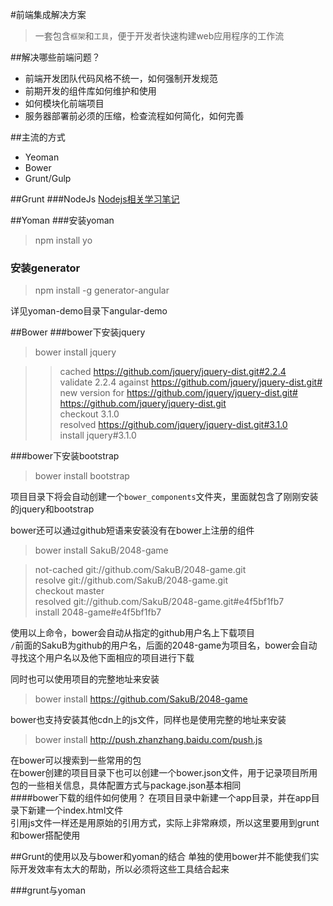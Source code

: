 #前端集成解决方案

>一套包含`框架`和`工具`，便于开发者快速构建web应用程序的工作流<br/>

##解决哪些前端问题？
* 前端开发团队代码风格不统一，如何强制开发规范<br/>
* 前期开发的组件库如何维护和使用<br/>
* 如何模块化前端项目<br/>
* 服务器部署前必须的压缩，检查流程如何简化，如何完善<br/>

##主流的方式
* Yeoman<br/>
* Bower<br/>
* Grunt/Gulp<br/>

##Grunt
###NodeJs
<a href="https://github.com/SakuB/Nodejs">Nodejs相关学习笔记</a>

##Yoman
###安装yoman
>npm install yo

### 安装generator
>npm install -g generator-angular

详见yoman-demo目录下angular-demo<br/>

##Bower
###bower下安装jquery
>bower install jquery<br/>

>>cached https://github.com/jquery/jquery-dist.git#2.2.4<br/>
validate 2.2.4 against https://github.com/jquery/jquery-dist.git#<br/>
new version for https://github.com/jquery/jquery-dist.git#<br/>
https://github.com/jquery/jquery-dist.git<br/>
checkout 3.1.0<br/>
resolved https://github.com/jquery/jquery-dist.git#3.1.0<br/>
install jquery#3.1.0<br/>

###bower下安装bootstrap
>bower install bootstrap

项目目录下将会自动创建一个`bower_components`文件夹，里面就包含了刚刚安装的jquery和bootstrap<br/>

bower还可以通过github短语来安装没有在bower上注册的组件<br/>
>bower install SakuB/2048-game<br/>

>not-cached git://github.com/SakuB/2048-game.git<br/>
resolve git://github.com/SakuB/2048-game.git<br/>
checkout master<br/>
resolved git://github.com/SakuB/2048-game.git#e4f5bf1fb7<br/>
install 2048-game#e4f5bf1fb7<br/>

使用以上命令，bower会自动从指定的github用户名上下载项目<br/>
`/`前面的SakuB为github的用户名，后面的2048-game为项目名，bower会自动寻找这个用户名以及他下面相应的项目进行下载<br/>

同时也可以使用项目的完整地址来安装<br/>
>bower install https://github.com/SakuB/2048-game

bower也支持安装其他cdn上的js文件，同样也是使用完整的地址来安装<br/>
>bower install http://push.zhanzhang.baidu.com/push.js

在bower可以搜索到一些常用的包<br/>
在bower创建的项目目录下也可以创建一个bower.json文件，用于记录项目所用包的一些相关信息，具体配置方式与package.json基本相同<br/>
####bower下载的组件如何使用？
在项目目录中新建一个app目录，并在app目录下新建一个index.html文件<br/>
引用js文件一样还是用原始的引用方式，实际上非常麻烦，所以这里要用到grunt和bower搭配使用<br/>

##Grunt的使用以及与bower和yoman的结合
单独的使用bower并不能使我们实际开发效率有太大的帮助，所以必须将这些工具结合起来<br/>

###grunt与yoman
